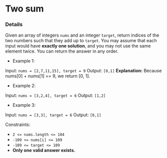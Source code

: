 
# Two sum

### Details
Given an array of integers `nums` and an integer `target`, return indices of the two numbers such that they add up to `target`.
You may assume that each input would have **exactly one solution**, and you may not use the same element twice.
You can return the answer in any order.

- Example 1:

Input: `nums = [2,7,11,15], target = 9`
Output: `[0,1]`
**Explanation:** Because nums[0] + nums[1] == 9, we return [0, 1].

- Example 2:

Input: `nums = [3,2,4], target = 6`
Output: `[1,2]`

- Example 3:

Input: `nums = [3,3], target = 6`
Output: `[0,1]`
 

Constraints:

- `2 <= nums.length <= 104`
- `-109 <= nums[i] <= 109`
- `-109 <= target <= 109`
- **Only one valid answer exists.**